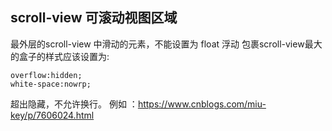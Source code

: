 ## scroll-view 可滚动视图区域 
最外层的scroll-view  中滑动的元素，不能设置为 float 浮动
包裹scroll-view最大的盒子的样式应该设置为:
```
overflow:hidden;
white-space:nowrp; 
```
超出隐藏，不允许换行。
例如 ：https://www.cnblogs.com/miu-key/p/7606024.html